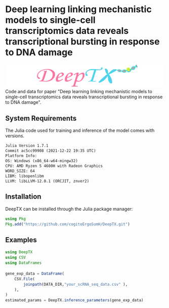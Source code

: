 # Deep learning linking mechanistic models to single-cell transcriptomics data reveals transcriptional bursting in response to DNA damage
![image](https://github.com/cogitoErgoSumH/DeepTX/blob/main/assets/deepTXlogo.png)
Code and data for paper  "Deep learning linking mechanistic models to single-cell transcriptomics data reveals transcriptional bursting in response to DNA damage".

## System Requirements

The Julia code used for training and inference of the model comes with versions.

    Julia Version 1.7.1
    Commit ac5cc99908 (2021-12-22 19:35 UTC)
    Platform Info:
    OS: Windows (x86_64-w64-mingw32)
    CPU: AMD Ryzen 5 4600H with Radeon Graphics
    WORD_SIZE: 64
    LIBM: libopenlibm
    LLVM: libLLVM-12.0.1 (ORCJIT, znver2)
## Installation
DeepTX can be installed through the Julia package manager:
```julia
using Pkg
Pkg.add("https://github.com/cogitoErgoSumH/DeepTX.git")
```

## Examples

```julia
using DeepTX
using CSV
using DataFrames

gene_exp_data = DataFrame(
    CSV.File(
        joinpath(DATA_DIR,"your_scRNA_seq_data.csv" ),
    ),
)
estimated_params = DeepTX.inference_parameters(gene_exp_data)
```
